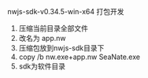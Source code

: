 nwjs-sdk-v0.34.5-win-x64
打包开发
1. 压缩当前目录全部文件
2. 改名为 app.nw
3. 压缩包放到nwjs-sdk目录下
4. copy /b nw.exe+app.nw SeaNate.exe
5. sdk为软件目录
